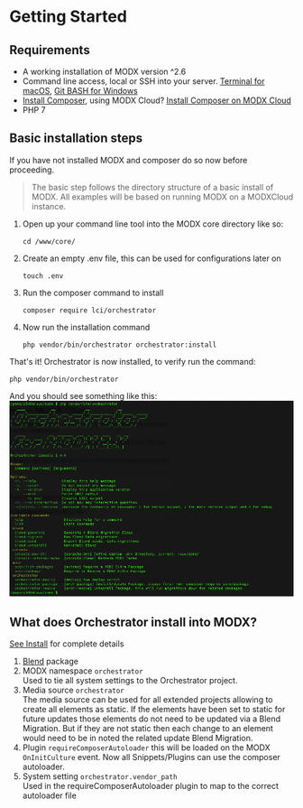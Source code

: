 # Getting Started

## Requirements

- A working installation of MODX version ^2.6
- Command line access, local or SSH into your server. [Terminal for macOS](https://support.apple.com/guide/terminal/welcome/mac), [Git BASH for Windows](https://gitforwindows.org/)
- [Install Composer](https://getcomposer.org/doc/00-intro.md), using MODX Cloud? [Install Composer on MODX Cloud](https://support.modx.com/hc/en-us/articles/221296007-Composer)
- PHP 7

## Basic installation steps

If you have not installed MODX and composer do so now before proceeding.

> The basic step follows the directory structure of a basic install of MODX. All examples will be based on running MODX on a MODXCloud instance.  

1. Open up your command line tool into the MODX core directory like so:  
    ```  
    cd /www/core/  
    ```
2. Create an empty .env file, this can be used for configurations later on  
    ```
    touch .env   
    ```
3. Run the composer command to install  
    ``` 
    composer require lci/orchestrator
    ```
4. Now run the installation command  
    ```
    php vendor/bin/orchestrator orchestrator:install
    ```

That's it! Orchestrator is now installed, to verify run the command:
``` 
php vendor/bin/orchestrator
```
And you should see something like this:
![Orchestrator installed!](https://raw.githubusercontent.com/LippertComponents/Orchestrator/gh-pages/images/successful-installed.png)


## What does Orchestrator install into MODX?

[See Install](https://github.com/LippertComponents/Orchestrator/blob/master/src/database/migrations/InstallOrchestrator.php) for complete details

1. [Blend](https://github.com/LippertComponents/Blend) package
2. MODX namespace `orchestrator`  
Used to tie all system settings to the Orchestrator project.
3. Media source `orchestrator`  
The media source can be used for all extended projects allowing to create all elements as static. If the elements have 
been set to static for future updates those elements do not need to be updated via a Blend Migration. But if they are not 
static then each change to an element would need to be in noted the related update Blend Migration.
4. Plugin `requireComposerAutoloader` this will be loaded on the MODX `OnInitCulture` event. Now all Snippets/Plugins can use the composer
autoloader.
5. System setting `orchestrator.vendor_path`  
Used in the requireComposerAutoloader plugin to map to the correct autoloader file
